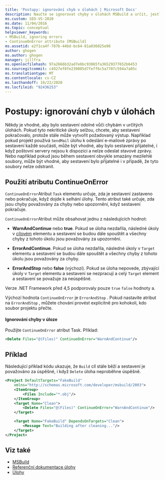 ```yaml
---
title: 'Postupy: ignorování chyb v úlohách | Microsoft Docs'
description: Naučte se ignorovat chyby v úlohách MSBuild a určit, jestli se sestavení zastaví nebo pokračuje, když dojde k selhání úlohy.
ms.custom: SEO-VS-2020
ms.date: 11/04/2016
ms.topic: conceptual
helpviewer_keywords:
- MSBuild, ignoring errors
- ContinueOnError attribute [MSBuild]
ms.assetid: e2f1ca4f-787b-44bd-bc64-81a036025e96
author: ghogen
ms.author: ghogen
manager: jillfra
ms.openlocfilehash: 97a2666b32ad7e6bc93865fa36529377652b6453
ms.sourcegitcommit: c4927ef8fe239005d7feff6c5a7707c594a7a05c
ms.translationtype: MT
ms.contentlocale: cs-CZ
ms.lasthandoff: 10/22/2020
ms.locfileid: "92436253"
---
```

# <a name="how-to-ignore-errors-in-tasks"></a>Postupy: ignorování chyb v úlohách

Někdy je vhodné, aby bylo sestavení odolné vůči chybám v určitých úlohách. Pokud tyto nekritické úkoly selžou, chcete, aby sestavení pokračovalo, protože stále může vytvořit požadovaný výstup. Například pokud projekt používá `SendMail` úlohu k odeslání e-mailové zprávy po sestavení každé součásti, může být vhodné, aby bylo sestavení přijatelné, i když poštovní servery nejsou k dispozici a nelze odeslat stavové zprávy. Nebo například pokud jsou během sestavení obvykle smazány mezilehlé soubory, může být vhodné, aby sestavení bylo přijatelné i v případě, že tyto soubory nelze odstranit.

## <a name="use-the-continueonerror-attribute"></a>Použití atributu ContinueOnError

`ContinueOnError`Atribut `Task` elementu určuje, zda je sestavení zastaveno nebo pokračuje, když dojde k selhání úlohy. Tento atribut také určuje, zda jsou chyby považovány za chyby nebo upozornění, když sestavení pokračuje.

`ContinueOnError`Atribut může obsahovat jednu z následujících hodnot:

- **WarnAndContinue** nebo **true**. Pokud se úloha nezdařila, následné úkoly v [cílovém](../msbuild/target-element-msbuild.md) elementu a sestavení se budou dále spouštět a všechny chyby z tohoto úkolu jsou považovány za upozornění.

- **ErrorAndContinue**. Pokud se úloha nezdařila, následné úkoly v `Target` elementu a sestavení se budou dále spouštět a všechny chyby z tohoto úkolu jsou považovány za chyby.

- **ErrorAndStop** nebo **false** (výchozí). Pokud se úloha nepovede, zbývající úkoly v `Target` elementu a sestavení se nezpracují a celý `Target` element a sestavení se považuje za neúspěšné.

Verze .NET Framework před 4,5 podporovaly pouze `true` `false` hodnoty a.

Výchozí hodnota `ContinueOnError` je `ErrorAndStop` . Pokud nastavíte atribut na `ErrorAndStop` , můžete chování provést explicitně pro kohokoli, kdo soubor projektu přečte.

#### <a name="to-ignore-an-error-in-a-task"></a>Ignorování chyby v úloze

Použijte `ContinueOnError` atribut Task. Příklad:

```xml
<Delete Files="@(Files)" ContinueOnError="WarnAndContinue"/>
```

## <a name="example"></a>Příklad

Následující příklad kódu ukazuje, že `Build` cíl stále běží a sestavení je považováno za úspěšné, i když `Delete` úloha neproběhne úspěšně.

```xml
<Project DefaultTargets="FakeBuild"
    xmlns="http://schemas.microsoft.com/developer/msbuild/2003">
    <ItemGroup>
        <Files Include="*.obj"/>
    </ItemGroup>
    <Target Name="Clean">
        <Delete Files="@(Files)" ContinueOnError="WarnAndContinue"/>
    </Target>

    <Target Name="FakeBuild" DependsOnTargets="Clean">
        <Message Text="Building after cleaning..."/>
    </Target>
</Project>
```

## <a name="see-also"></a>Viz také

- [MSBuild](../msbuild/msbuild.md)
- [Referenční dokumentace úlohy](../msbuild/msbuild-task-reference.md)
- [Úlohy](../msbuild/msbuild-tasks.md)
